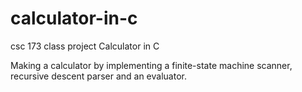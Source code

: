 # calculator-in-c

csc 173 class project
Calculator in C

Making a calculator by implementing a finite-state machine scanner, recursive descent parser and an evaluator.
